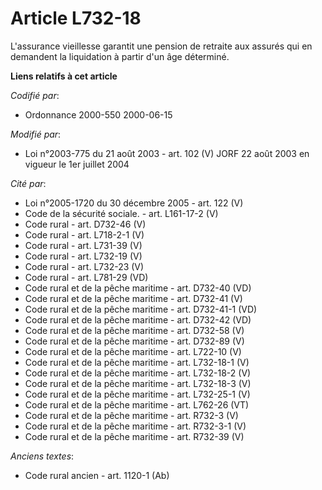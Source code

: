 # Article L732-18

L'assurance vieillesse garantit une pension de retraite aux assurés qui en demandent la liquidation à partir d'un âge
déterminé.

**Liens relatifs à cet article**

_Codifié par_:

  - Ordonnance 2000-550 2000-06-15

_Modifié par_:

  - Loi n°2003-775 du 21 août 2003 - art. 102 (V) JORF 22 août 2003 en vigueur le 1er juillet 2004

_Cité par_:

  - Loi n°2005-1720 du 30 décembre 2005 - art. 122 (V)
  - Code de la sécurité sociale. - art. L161-17-2 (V)
  - Code rural - art. D732-46 (V)
  - Code rural - art. L718-2-1 (V)
  - Code rural - art. L731-39 (V)
  - Code rural - art. L732-19 (V)
  - Code rural - art. L732-23 (V)
  - Code rural - art. L781-29 (VD)
  - Code rural et de la pêche maritime - art. D732-40 (VD)
  - Code rural et de la pêche maritime - art. D732-41 (V)
  - Code rural et de la pêche maritime - art. D732-41-1 (VD)
  - Code rural et de la pêche maritime - art. D732-42 (VD)
  - Code rural et de la pêche maritime - art. D732-58 (V)
  - Code rural et de la pêche maritime - art. D732-89 (V)
  - Code rural et de la pêche maritime - art. L722-10 (V)
  - Code rural et de la pêche maritime - art. L732-18-1 (V)
  - Code rural et de la pêche maritime - art. L732-18-2 (V)
  - Code rural et de la pêche maritime - art. L732-18-3 (V)
  - Code rural et de la pêche maritime - art. L732-25-1 (V)
  - Code rural et de la pêche maritime - art. L762-26 (VT)
  - Code rural et de la pêche maritime - art. R732-3 (V)
  - Code rural et de la pêche maritime - art. R732-3-1 (V)
  - Code rural et de la pêche maritime - art. R732-39 (V)

_Anciens textes_:

  - Code rural ancien - art. 1120-1 (Ab)
